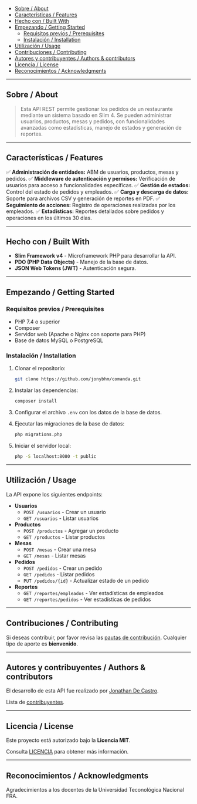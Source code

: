 - [Sobre / About](#sobre--about)
- [Características / Features](#características--features)
- [Hecho con / Built With](#hecho-con--built-with)
- [Empezando / Getting Started](#empezando--getting-started)
  - [Requisitos previos / Prerequisites](#requisitos-previos--prerequisites)
  - [Instalación / Installation](#instalación--installation)
- [Utilización / Usage](#utilización--usage)
- [Contribuciones / Contributing](#contribuciones--contributing)
- [Autores y contribuyentes / Authors & contributors](#autores-y-contribuyentes--authors--contributors)
- [Licencia / License](#licencia--license)
- [Reconocimientos / Acknowledgments](#reconocimientos--acknowledgments)

---

## Sobre / About

> Esta API REST permite gestionar los pedidos de un restaurante mediante un sistema basado en Slim 4. Se pueden administrar usuarios, productos, mesas y pedidos, con funcionalidades avanzadas como estadísticas, manejo de estados y generación de reportes.

---

## Características / Features

✅ **Administración de entidades:** ABM de usuarios, productos, mesas y pedidos. ✅ **Middleware de autenticación y permisos:** Verificación de usuarios para acceso a funcionalidades específicas. ✅ **Gestión de estados:** Control del estado de pedidos y empleados. ✅ **Carga y descarga de datos:** Soporte para archivos CSV y generación de reportes en PDF. ✅ **Seguimiento de acciones:** Registro de operaciones realizadas por los empleados. ✅ **Estadísticas:** Reportes detallados sobre pedidos y operaciones en los últimos 30 días.

---

## Hecho con / Built With

- **Slim Framework v4** - Microframework PHP para desarrollar la API.
- **PDO (PHP Data Objects)** - Manejo de la base de datos.
- **JSON Web Tokens (JWT)** - Autenticación segura.

---

## Empezando / Getting Started

### Requisitos previos / Prerequisites

- PHP 7.4 o superior
- Composer
- Servidor web (Apache o Nginx con soporte para PHP)
- Base de datos MySQL o PostgreSQL

### Instalación / Installation

1. Clonar el repositorio:

   ```sh
   git clone https://github.com/jonybhm/comanda.git
   ```

2. Instalar las dependencias:

   ```sh
   composer install
   ```

3. Configurar el archivo `.env` con los datos de la base de datos.

4. Ejecutar las migraciones de la base de datos:

   ```sh
   php migrations.php
   ```

5. Iniciar el servidor local:

   ```sh
   php -S localhost:8080 -t public
   ```

---

## Utilización / Usage

La API expone los siguientes endpoints:

- **Usuarios**
  - `POST /usuarios` - Crear un usuario
  - `GET /usuarios` - Listar usuarios
- **Productos**
  - `POST /productos` - Agregar un producto
  - `GET /productos` - Listar productos
- **Mesas**
  - `POST /mesas` - Crear una mesa
  - `GET /mesas` - Listar mesas
- **Pedidos**
  - `POST /pedidos` - Crear un pedido
  - `GET /pedidos` - Listar pedidos
  - `PUT /pedidos/{id}` - Actualizar estado de un pedido
- **Reportes**
  - `GET /reportes/empleados` - Ver estadísticas de empleados
  - `GET /reportes/pedidos` - Ver estadísticas de pedidos

---

## Contribuciones / Contributing

Si deseas contribuir, por favor revisa las [pautas de contribución](docs/CONTRIBUTING.md). Cualquier tipo de aporte es **bienvenido**.

---

## Autores y contribuyentes / Authors & contributors

El desarrollo de esta API fue realizado por [Jonathan De Castro](https://github.com/jonybhm).

Lista de [contribuyentes](https://github.com/jonybhm/REPO_SLUG/contributors).

---

## Licencia / License

Este proyecto está autorizado bajo la **Licencia MIT**.

Consulta [LICENCIA](LICENSE) para obtener más información.

---

## Reconocimientos / Acknowledgments

Agradecimientos a los docentes de la Universidad Teconológica Nacional FRA.

